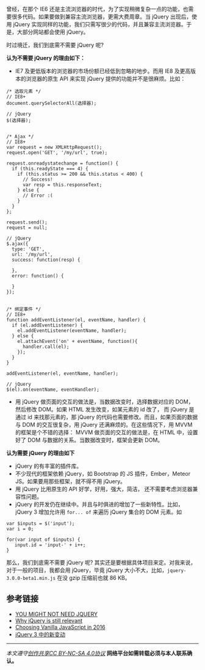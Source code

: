 曾经，在那个 IE6 还是主流浏览器的时代，为了实现稍微复杂一点的功能，也需要很多代码。如果要做到兼容主流浏览器，更需大费周章。当 jQuery 出现后，使用 jQuery 实现同样的功能，我们只需写很少的代码，并且兼容主流浏览器。于是，大部分网站都会使用 jQuery。

时过境迁，我们到底需不需要 jQuery 呢?

**认为不需要 jQuery 的理由如下：**
* IE7 及更低版本的浏览器的市场份额已经低到忽略的地步。而用 IE8 及更高版本的浏览器的原生 API 来实现 jQuery 提供的功能并不是很麻烦。比如：

```
/* 选取元素 */
// IE8+
document.querySelectorAll(选择器);

// jQuery
$(选择器);


/* Ajax */
// IE8+
var request = new XMLHttpRequest();
request.open('GET', '/my/url', true);

request.onreadystatechange = function() {
  if (this.readyState === 4) {
    if (this.status >= 200 && this.status < 400) {
      // Success!
      var resp = this.responseText;
    } else {
      // Error :(
    }
  }
};

request.send();
request = null;

// jQuery
$.ajax({
  type: 'GET',
  url: '/my/url',
  success: function(resp) {

  },
  error: function() {

  }
});


/* 绑定事件 */
// IE8+
function addEventListener(el, eventName, handler) {
  if (el.addEventListener) {
    el.addEventListener(eventName, handler);
  } else {
    el.attachEvent('on' + eventName, function(){
      handler.call(el);
    });
  }
}

addEventListener(el, eventName, handler);

// jQuery
$(el).on(eventName, eventHandler);

```
* 用 jQuery 做页面的交互的做法是，当数据改变时，选择数据对应的 DOM，然后修改 DOM。如果 HTML 发生改变，如某元素的 id 改了， 而 jQuery 是通过 id 来找那元素的，那 jQuery 的代码也需要修改。而且，如果页面的数据与 DOM 的交互很复杂，用 jQuery 还满麻烦的。在这些情况下，用 MVVM 的框架是个不错的选择： MVVM 做页面的交互的做法是，在 HTML 中，设置好了 DOM 与数据的关系。当数据改变时，框架会更新 DOM。

**认为需要 jQuery 的理由如下**
* jQuery 的有丰富的插件库。
* 不少现代的框架依赖 jQuery，如 Bootstrap 的 JS 插件，Ember，Meteor JS。如果要用那些框架，就不得不用 jQuery。
* 用 jQuery 比用原生的 API 好学，好用，强大，简洁， 还不需要考虑浏览器兼容性问题。
*  jQuery 的开发仍在继续中。并且与时俱进的增加了一些新特性。比如，jQuery 3 增加允许用 `for... of` 来遍历 jQuery 集合的 DOM 元素。如

```
var $inputs = $('input');
var i = 0;

for(var input of $inputs) {
   input.id = 'input-' + i++;
}
```

那么，我们到底需不需要 jQuery 呢? 其实还是要根据具体项目来定。对我来说，对于一般的项目，我都会用 jQuery，毕竟 jQuery 大小不大，比如，`jquery-3.0.0-beta1.min.js` 在没 gzip 压缩前也就 86 KB。


## 参考链接
* [YOU MIGHT NOT NEED JQUERY](http://youmightnotneedjquery.com/)
* [Why jQuery is still relevant](https://medium.com/developers-writing/why-jquery-is-still-relevant-6fcb258177cb#.oe67z5yrs)
* [Choosing Vanilla JavaScript in 2016](https://medium.com/vanilla-javascript/choosing-vanilla-javascript-in-2016-6f38a8302ee5#.myl43zbxc)
* [jQuery 3 中的新变动](http://wiki.jikexueyuan.com/project/geekdigest/what-is-new-in-jquery.html)

***

*本文遵守[创作共享CC BY-NC-SA 4.0协议](http://creativecommons.org/licenses/by-nc-sa/4.0/)*
**网络平台如需转载必须与本人联系确认。**
